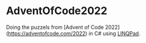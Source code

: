 # AdventOfCode2022

Doing the puzzels from [Advent of Code 2022] (https://adventofcode.com/2022) in C# using [LINQPad](https://www.linqpad.net/). 
